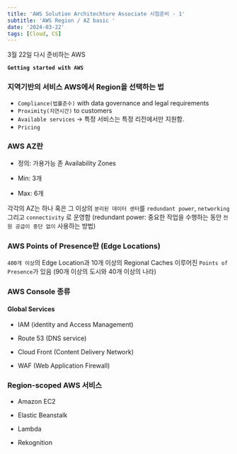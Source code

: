 ```yaml
---
title: 'AWS Solution Architechture Associate 시험준비 - 1'
subtitle: 'AWS Region / AZ basic '
date: '2024-03-22'
tags: [Cloud, CS]
---
```


3월 22일 다시 준비하는 AWS

**`Getting started with AWS`**

### 지역기반의 서비스 AWS에서 Region을 선택하는 법

- `Compliance(법률준수)` with data governance and legal requirements
- `Proximity(지연시간)` to customers
- `Available services` -> 특정 서비스는 특정 리전에서만 지원함.
- `Pricing`

### AWS AZ란

- 정의: 가용가능 존 Availability Zones

- Min: 3개 

- Max: 6개

각각의 AZ는 하나 혹은 그 이상의 `분리된 데이터 센터`를 `redundant power`, `networking` 그리고 `connectivity` 로 운영함 (redundant power: 중요한 작업을 수행하는 동안 `전원 공급이 중단 없이` 사용하는 방법)

### AWS Points of Presence란 (Edge Locations)

`400개 이상`의 Edge Location과 10개 이상의 Regional Caches 이루어진 `Points of Presence`가 있음 (90개 이상의 도시와 40개 이상의 나라)

### AWS Console 종류


#### Global Services

- IAM (identity and Access Management)

- Route 53 (DNS service)

- Cloud Front (Content Delivery Network)

- WAF (Web Application Firewall)

### Region-scoped AWS 서비스

- Amazon EC2 

- Elastic Beanstalk 

- Lambda

- Rekognition

